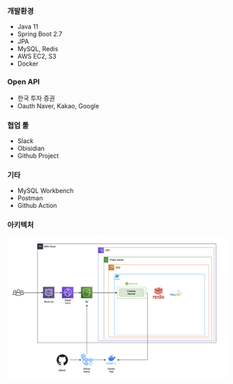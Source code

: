 ### 개발환경
- Java 11
- Spring Boot 2.7
- JPA
- MySQL, Redis
- AWS EC2, S3
- Docker

### Open API
- 한국 투자 증권
- Oauth Naver, Kakao, Google

### 협업 툴
- Slack
- Obisidian
- Github Project

### 기타
- MySQL Workbench
- Postman
- Github Action

### 아키텍처
![아키텍처](FineAnts_architecture.png)
